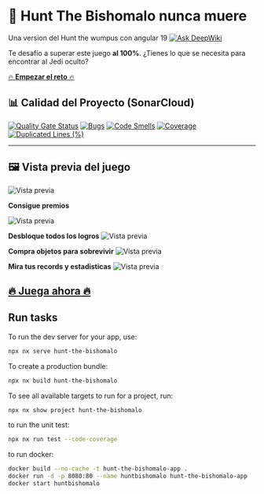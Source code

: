 # 🏹 Hunt The Bishomalo nunca muere

Una version del Hunt the wumpus con angular 19 [![Ask DeepWiki](https://deepwiki.com/badge.svg)](https://deepwiki.com/chdelucia/hunt-the-bishomalo)


Te desafío a superar este juego **al 100%**. ¿Tienes lo que se necesita para encontrar al Jedi oculto?


[🔥 **Empezar el reto** 🔥](https://hunt-the-bishomalo.vercel.app/)



## 📊 Calidad del Proyecto (SonarCloud)

[![Quality Gate Status](https://sonarcloud.io/api/project_badges/measure?project=chdelucia_hunt-the-bishomalo&metric=alert_status)](https://sonarcloud.io/summary/new_code?id=chdelucia_hunt-the-bishomalo)
[![Bugs](https://sonarcloud.io/api/project_badges/measure?project=chdelucia_hunt-the-bishomalo&metric=bugs)](https://sonarcloud.io/summary/new_code?id=chdelucia_hunt-the-bishomalo)
[![Code Smells](https://sonarcloud.io/api/project_badges/measure?project=chdelucia_hunt-the-bishomalo&metric=code_smells)](https://sonarcloud.io/summary/new_code?id=chdelucia_hunt-the-bishomalo)
[![Coverage](https://sonarcloud.io/api/project_badges/measure?project=chdelucia_hunt-the-bishomalo&metric=coverage)](https://sonarcloud.io/summary/new_code?id=chdelucia_hunt-the-bishomalo)
[![Duplicated Lines (%)](https://sonarcloud.io/api/project_badges/measure?project=chdelucia_hunt-the-bishomalo&metric=duplicated_lines_density)](https://sonarcloud.io/summary/new_code?id=chdelucia_hunt-the-bishomalo)

---

## 🖼️ Vista previa del juego

![Vista previa](https://hunt-the-bishomalo.vercel.app/screenshot.png)

**Consigue premios**

![Vista previa](https://hunt-the-bishomalo.vercel.app/screenshot2.png)

**Desbloque todos los logros**
![Vista previa](https://hunt-the-bishomalo.vercel.app/screenshot3.png)

**Compra objetos para sobrevivir**
![Vista previa](https://hunt-the-bishomalo.vercel.app/screenshot4.png)

**Mira tus records y estadisticas**
![Vista previa](https://hunt-the-bishomalo.vercel.app/screenshot5.png)

[🔥 **Juega ahora** 🔥](https://hunt-the-bishomalo.vercel.app/)
---

## Run tasks

To run the dev server for your app, use:

```sh
npx nx serve hunt-the-bishomalo
```

To create a production bundle:

```sh
npx nx build hunt-the-bishomalo
```

To see all available targets to run for a project, run:

```sh
npx nx show project hunt-the-bishomalo
```

to run the unit test:

```sh
npx nx run test --code-coverage
```

to run docker:
```sh
docker build --no-cache -t hunt-the-bishomalo-app .
docker run -d -p 8080:80 --name huntbishomalo hunt-the-bishomalo-app
docker start huntbishomalo

```
